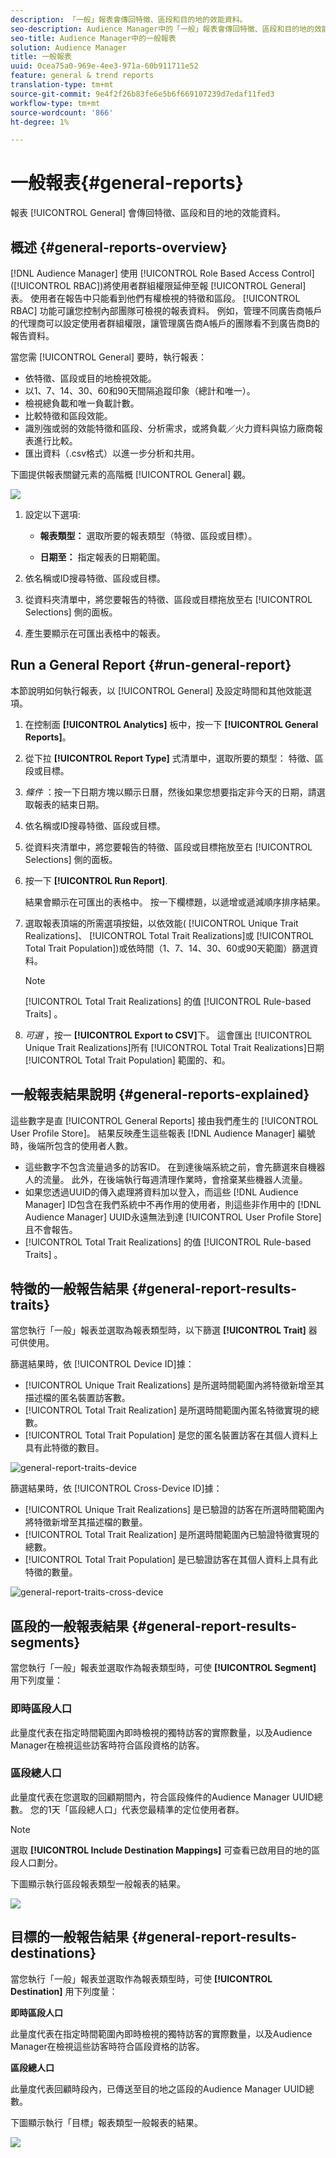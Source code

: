 ```yaml
---
description: 「一般」報表會傳回特徵、區段和目的地的效能資料。
seo-description: Audience Manager中的「一般」報表會傳回特徵、區段和目的地的效能資料。
seo-title: Audience Manager中的一般報表
solution: Audience Manager
title: 一般報表
uuid: 0cea75a0-969e-4ee3-971a-60b911711e52
feature: general & trend reports
translation-type: tm+mt
source-git-commit: 9e4f2f26b83fe6e5b6f669107239d7edaf11fed3
workflow-type: tm+mt
source-wordcount: '866'
ht-degree: 1%

---
```



# 一般報表{#general-reports}

報表 [!UICONTROL General] 會傳回特徵、區段和目的地的效能資料。

## 概述 {#general-reports-overview}

<!-- 

c_general_reports.xml

 -->

[!DNL Audience Manager] 使用 [!UICONTROL Role Based Access Control] ([!UICONTROL RBAC])將使用者群組權限延伸至報 [!UICONTROL General] 表。 使用者在報告中只能看到他們有權檢視的特徵和區段。 [!UICONTROL RBAC] 功能可讓您控制內部團隊可檢視的報表資料。 例如，管理不同廣告商帳戶的代理商可以設定使用者群組權限，讓管理廣告商A帳戶的團隊看不到廣告商B的報告資料。

當您需 [!UICONTROL General] 要時，執行報表：

* 依特徵、區段或目的地檢視效能。
* 以1、7、14、30、60和90天間隔追蹤印象（總計和唯一）。
* 檢視總負載和唯一負載計數。
* 比較特徵和區段效能。
* 識別強或弱的效能特徵和區段、分析需求，或將負載／火力資料與協力廠商報表進行比較。
* 匯出資料（.csv格式）以進一步分析和共用。

下圖提供報表關鍵元素的高階概 [!UICONTROL General] 觀。

![](assets/general_reports.png)

1. 設定以下選項: 

   * **報表類型：** 選取所要的報表類型（特徵、區段或目標）。

   * **日期至：** 指定報表的日期範圍。

2. 依名稱或ID搜尋特徵、區段或目標。
3. 從資料夾清單中，將您要報告的特徵、區段或目標拖放至右 [!UICONTROL Selections] 側的面板。
4. 產生要顯示在可匯出表格中的報表。

## Run a General Report {#run-general-report}

本節說明如何執行報表，以 [!UICONTROL General] 及設定時間和其他效能選項。

<!-- 

t_run_general_report.xml

 -->

1. 在控制面 **[!UICONTROL Analytics]** 板中，按一下 **[!UICONTROL General Reports]**。
1. 從下拉 **[!UICONTROL Report Type]** 式清單中，選取所要的類型： 特徵、區段或目標。
1. *條件* ：按一下日期方塊以顯示日曆，然後如果您想要指定非今天的日期，請選取報表的結束日期。
1. 依名稱或ID搜尋特徵、區段或目標。
1. 從資料夾清單中，將您要報告的特徵、區段或目標拖放至右 [!UICONTROL Selections] 側的面板。
1. 按一下 **[!UICONTROL Run Report]**.

   結果會顯示在可匯出的表格中。 按一下欄標題，以遞增或遞減順序排序結果。
1. 選取報表頂端的所需選項按鈕，以依效能( [!UICONTROL Unique Trait Realizations]、 [!UICONTROL Total Trait Realizations]或 [!UICONTROL Total Trait Population])或依時間（1、7、14、30、60或90天範圍）篩選資料。

   >[!NOTE]
   >
   >[!UICONTROL Total Trait Realizations] 的值 [!UICONTROL Rule-based Traits] 。

1. *可選* ，按一 **[!UICONTROL Export to CSV]**&#x200B;下。 這會匯出 [!UICONTROL Unique Trait Realizations]所有 [!UICONTROL Total Trait Realizations]日期 [!UICONTROL Total Trait Population] 範圍的、和。

## 一般報表結果說明 {#general-reports-explained}

這些數字是直 [!UICONTROL General Reports] 接由我們產生的 [!UICONTROL User Profile Store]。 結果反映產生這些報表 [!DNL Audience Manager] 編號時，後端所包含的使用者人數。

* 這些數字不包含流量過多的訪客ID。 在到達後端系統之前，會先篩選來自機器人的流量。 此外，在後端執行每週清理作業時，會捨棄某些機器人流量。
* 如果您透過UUID的傳入處理將資料加以登入，而這些 [!DNL Audience Manager] ID包含在我們系統中不再作用的使用者，則這些非作用中的 [!DNL Audience Manager] UUID永遠無法到達 [!UICONTROL User Profile Store] 且不會報告。
* [!UICONTROL Total Trait Realizations] 的值 [!UICONTROL Rule-based Traits] 。

## 特徵的一般報告結果 {#general-report-results-traits}

當您執行「一般」報表並選取為報表類型時，以下篩選 **[!UICONTROL Trait]** 器可供使用。

篩選結果時，依 [!UICONTROL Device ID]據：

* [!UICONTROL Unique Trait Realizations] 是所選時間範圍內將特徵新增至其描述檔的匿名裝置訪客數。
* [!UICONTROL Total Trait Realization] 是所選時間範圍內匿名特徵實現的總數。
* [!UICONTROL Total Trait Population] 是您的匿名裝置訪客在其個人資料上具有此特徵的數目。

![general-report-traits-device](assets/general-report-traits-deviceid.png)

篩選結果時，依 [!UICONTROL Cross-Device ID]據：

* [!UICONTROL Unique Trait Realizations] 是已驗證的訪客在所選時間範圍內將特徵新增至其描述檔的數量。
* [!UICONTROL Total Trait Realization] 是所選時間範圍內已驗證特徵實現的總數。
* [!UICONTROL Total Trait Population] 是已驗證訪客在其個人資料上具有此特徵的數量。

![general-report-traits-cross-device](assets/general-report-traits-cross-device.png)

<!-- 
### Unique Trait Realizations

This metric represents the unique number of [Audience Manager Unique User IDs (UUID)](../reference/ids-in-aam.md) that qualified for the trait in your selected time range. For example, if a user visited your homepage three times on 10/1, you would see one Unique Trait Realization.

### Total Trait Realizations

This metric represents the total amount of trait fires for the trait in your selected time range. For example, if a user visited your homepage, then navigated to your tech news and your sports news sections, they would appear in the General Report as three total trait realizations, and one unique trait realization.

### Total Trait Population

This metric represents the total amount of Audience Manager UUIDs that are currently qualified for the trait. Use this number to understand the total amount of users you could use for segmentation and targeting. Typically, users remain part of a trait for [120 days](../features/traits/create-onboarded-rule-based-traits.md#set-expiration-interval). For example, a user visiting your homepage three times today and never returning afterwards, would remain as a user in this population every day until 120 days from now. At the 120 day mark, they would be removed from the population. Read our [Trait and Segment Qualification Reference](../features/traits/trait-and-segment-qualification-reference.md) for more examples on the difference between Unique Trait Realizations and Total Trait Population.

The illustration below shows the results of running a general report for the Trait report type. -->
<!-- 
![](assets/general_reports_metrics.png) -->


## 區段的一般報表結果 {#general-report-results-segments}

當您執行「一般」報表並選取作為報表類型時，可使 **[!UICONTROL Segment]** 用下列度量：

### 即時區段人口

此量度代表在指定時間範圍內即時檢視的獨特訪客的實際數量，以及Audience Manager在檢視這些訪客時符合區段資格的訪客。

### 區段總人口

此量度代表在您選取的回顧期間內，符合區段條件的Audience Manager UUID總數。 您的1天「區段總人口」代表您最精準的定位使用者群。

>[!NOTE]
>
>選取 **[!UICONTROL Include Destination Mappings]** 可查看已啟用目的地的區段人口劃分。

下圖顯示執行區段報表類型一般報表的結果。

![](assets/general_reports_segment_metrics.png)

## 目標的一般報告結果 {#general-report-results-destinations}

當您執行「一般」報表並選取作為報表類型時，可使 **[!UICONTROL Destination]** 用下列度量：

**即時區段人口**

此量度代表在指定時間範圍內即時檢視的獨特訪客的實際數量，以及Audience Manager在檢視這些訪客時符合區段資格的訪客。

**區段總人口**

此量度代表回顧時段內，已傳送至目的地之區段的Audience Manager UUID總數。

下圖顯示執行「目標」報表類型一般報表的結果。

![](assets/general_reports_destinations.png)
